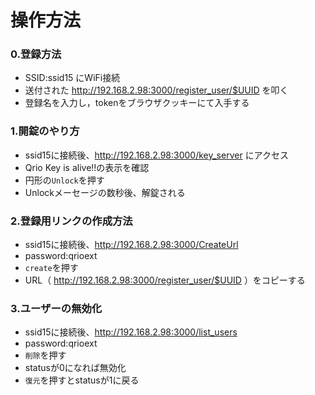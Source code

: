 # 操作方法
### 0.登録方法
- SSID:ssid15 にWiFi接続
- 送付された http://192.168.2.98:3000/register_user/$UUID を叩く
- 登録名を入力し，tokenをブラウザクッキーにて入手する

### 1.開錠のやり方
- ssid15に接続後、http://192.168.2.98:3000/key_server にアクセス
- Qrio Key is alive!!の表示を確認
- 円形の`Unlock`を押す
- Unlockメーセージの数秒後、解錠される

### 2.登録用リンクの作成方法
- ssid15に接続後、http://192.168.2.98:3000/CreateUrl
- password:qrioext
- `create`を押す
- URL（ http://192.168.2.98:3000/register_user/$UUID ）をコピーする

### 3.ユーザーの無効化
- ssid15に接続後、http://192.168.2.98:3000/list_users
- password:qrioext
- `削除`を押す
- statusが0になれば無効化
- `復元`を押すとstatusが1に戻る

